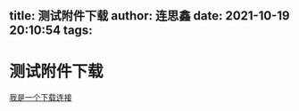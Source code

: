 title: 测试附件下载
author: 连思鑫
date: 2021-10-19 20:10:54
tags:
---
# 测试附件下载

[我是一个下载连接](/download/高等数学·上.pdf)